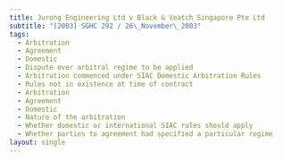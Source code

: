 ```yaml
---
title: Jurong Engineering Ltd v Black & Veatch Singapore Pte Ltd
subtitle: "[2003] SGHC 292 / 26\_November\_2003"
tags:
  - Arbitration
  - Agreement
  - Domestic
  - Dispute over arbitral regime to be applied
  - Arbitration commenced under SIAC Domestic Arbitration Rules
  - Rules not in existence at time of contract
  - Arbitration
  - Agreement
  - Domestic
  - Nature of the arbitration
  - Whether domestic or international SIAC rules should apply
  - Whether parties to agreement had specified a particular regime
layout: single
---
```


